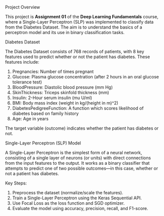 Project Overview

This project is **Assignment 01** of the **Deep Learning Fundamentals** course, where  a Single-Layer Perceptron (SLP) was implemented to classify data from the Diabetes Dataset. The aim is to understand the basics of a perceptron model and its use in binary classification tasks.

Diabetes Dataset

The Diabetes Dataset consists of 768 records of patients, with 8 key features used to predict whether or not the patient has diabetes. These features include:

1. Pregnancies: Number of times pregnant
2. Glucose: Plasma glucose concentration (after 2 hours in an oral glucose tolerance test)
3. BloodPressure: Diastolic blood pressure (mm Hg)
4. SkinThickness: Triceps skinfold thickness (mm)
5. Insulin: 2-Hour serum insulin (mu U/ml)
6. BMI: Body mass index (weight in kg/(height in m)^2)
7. DiabetesPedigreeFunction: A function which scores likelihood of diabetes based on family history
8. Age: Age in years

The target variable (outcome) indicates whether the patient has diabetes or not.

Single-Layer Perceptron (SLP) Model

A Single-Layer Perceptron is the simplest form of a neural network, consisting of a single layer of neurons (or units) with direct connections from the input features to the output. It works as a binary classifier that attempts to predict one of two possible outcomes—in this case, whether or not a patient has diabetes.

Key Steps:
1. Preprocess the dataset (normalize/scale the features).
2. Train a Single-Layer Perceptron using the Keras Sequential API.
3. Use Focal Loss as the loss function and SGD optimizer.
4. Evaluate the model using accuracy, precision, recall, and F1-score.
